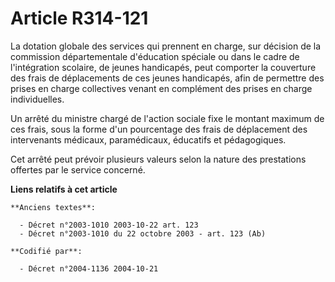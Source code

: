 # Article R314-121

La dotation globale des services qui prennent en charge, sur décision de la commission départementale d'éducation spéciale ou
dans le cadre de l'intégration scolaire, de jeunes handicapés, peut comporter la couverture des frais de déplacements de ces
jeunes handicapés, afin de permettre des prises en charge collectives venant en complément des prises en charge
individuelles.

Un arrêté du ministre chargé de l'action sociale fixe le montant maximum de ces frais, sous la forme d'un pourcentage des
frais de déplacement des intervenants médicaux, paramédicaux, éducatifs et pédagogiques.

Cet arrêté peut prévoir plusieurs valeurs selon la nature des prestations offertes par le service concerné.

**Liens relatifs à cet article**

	**Anciens textes**:

	  - Décret n°2003-1010 2003-10-22 art. 123
	  - Décret n°2003-1010 du 22 octobre 2003 - art. 123 (Ab)

	**Codifié par**:

	  - Décret n°2004-1136 2004-10-21

